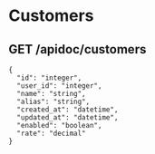 # Customers

## GET /apidoc/customers

```
{
  "id": "integer",
  "user_id": "integer",
  "name": "string",
  "alias": "string",
  "created_at": "datetime",
  "updated_at": "datetime",
  "enabled": "boolean",
  "rate": "decimal"
}
```
